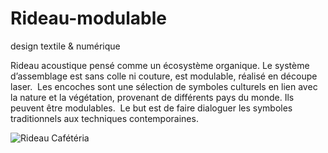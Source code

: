 # Rideau-modulable
design textile & numérique


Rideau acoustique pensé comme un écosystème organique. Le système d’assemblage est sans colle ni couture, est modulable, réalisé en découpe laser. 
Les encoches sont une sélection de symboles culturels en lien avec la nature et la végétation, provenant de différents pays du monde. Ils peuvent être modulables.
 Le but est de faire dialoguer les symboles traditionnels aux techniques contemporaines. 
 
 ![Rideau Cafétéria](/blob/main/photo-lieu.jpg "Rideau Cafétéria")
